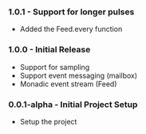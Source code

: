 ### 1.0.1 - Support for longer pulses
* Added the Feed.every function

### 1.0.0 - Initial Release
* Support for sampling
* Support event messaging (mailbox)
* Monadic event stream (Feed)

### 0.0.1-alpha - Initial Project Setup
* Setup the project
